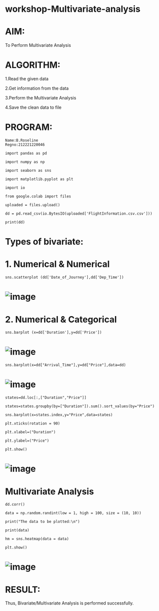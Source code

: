 # workshop-Multivariate-analysis
# AIM:
To Perform Multivariate Analysis
# ALGORITHM:
1.Read the given data

2.Get information from the data

3.Perform the Multivariate Analysis

4.Save the clean data to file
# PROGRAM:
```
Name:B.Roseline
Regno:212221220046
```
```
import pandas as pd

import numpy as np

import seaborn as sns

import matplotlib.pyplot as plt

import io

from google.colab import files

uploaded = files.upload()

dd = pd.read_csv(io.BytesIO(uploaded['FlightInformation.csv.csv']))

print(dd)
```
# Types of bivariate:
# 1. Numerical & Numerical
```
sns.scatterplot (dd['Date_of_Journey'],dd['Dep_Time'])
```
# ![image](https://user-images.githubusercontent.com/128909895/229968910-2243bda7-2ced-45fc-ac41-0e2b52d8aece.png)
# 2. Numerical & Categorical
```
sns.barplot (x=dd['Duration'],y=dd['Price'])
```
# ![image](https://user-images.githubusercontent.com/128909895/229969102-4d6e1a39-833d-46f4-ae2c-054dd31f53e5.png)
```
sns.barplot(x=dd["Arrival_Time"],y=dd["Price"],data=dd)
```
# ![image](https://user-images.githubusercontent.com/128909895/229969207-86ffbd68-5205-489c-991f-5a598b680cfb.png)
```
states=dd.loc[:,["Duration","Price"]]

states=states.groupby(by=["Duration"]).sum().sort_values(by="Price")

sns.barplot(x=states.index,y="Price",data=states)

plt.xticks(rotation = 90)

plt.xlabel=("Duration")

plt.ylabel=("Price")

plt.show()

```
# ![image](https://user-images.githubusercontent.com/128909895/229970089-5364dc34-8f0e-42e2-849a-b037d358453c.png)
# Multivariate Analysis
```
dd.corr()

data = np.random.randint(low = 1, high = 100, size = (10, 10))

print("The data to be plotted:\n")

print(data)

hm = sns.heatmap(data = data)

plt.show()
```
# ![image](https://user-images.githubusercontent.com/128909895/229970290-46a5b383-f310-419b-ad54-eda32f61c8f7.png)
# RESULT:
Thus, Bivariate/Multivariate Analysis is performed successfully.
